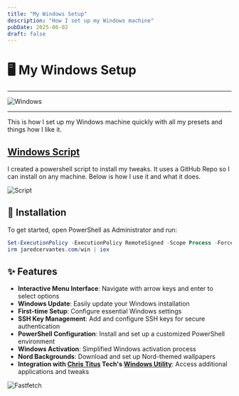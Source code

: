 ```yaml
---
title: "My Windows Setup"
description: "How I set up my Windows machine"
pubDate: 2025-06-02
draft: false
---
```

# 🖥️ My Windows Setup

---

![Windows](https://avatars.githubusercontent.com/u/6154722?s=100&v=4)

---

This is how I set up my Windows machine quickly with all my presets and things how I like it.

## [Windows Script](https://github.com/Jaredy899/win)

I created a powershell script to install my tweaks. It uses a GitHub Repo so I can install on any machine. Below is how I use it and what it does.

![Script](https://qmpdliftraf4pov3.public.blob.vercel-storage.com/Jared%20Winutil-bq8y8Y2LYpMMfJYzLSyg7qRMr5KcNx.webp)

## 🚀 Installation

To get started, open PowerShell as Administrator and run:

```powershell
Set-ExecutionPolicy -ExecutionPolicy RemoteSigned -Scope Process -Force
irm jaredcervantes.com/win | iex
```

## ✨ Features

- **Interactive Menu Interface**: Navigate with arrow keys and enter to select options
- **Windows Update**: Easily update your Windows installation
- **First-time Setup**: Configure essential Windows settings
- **SSH Key Management**: Add and configure SSH keys for secure authentication
- **PowerShell Configuration**: Install and set up a customized PowerShell environment
- **Windows Activation**: Simplified Windows activation process
- **Nord Backgrounds**: Download and set up Nord-themed wallpapers
- **Integration with [Chris Titus](https://christitus.com) Tech's [Windows Utility](https://github.com/ChrisTitusTech/winutil)**: Access additional applications and tweaks

![Fastfetch](https://qmpdliftraf4pov3.public.blob.vercel-storage.com/fastfetch-open-mDaJBjxOzk9EQUd3Fkjh3kmd8kNjIb.webp)
